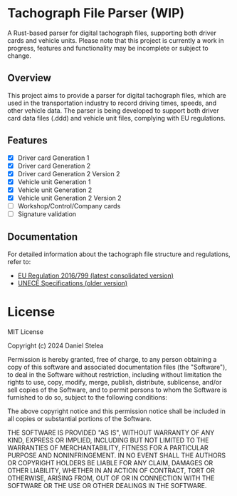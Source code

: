 # Tachograph File Parser (WIP)

A Rust-based parser for digital tachograph files, supporting both driver cards and vehicle units. Please note that this project is currently a work in progress, features and functionality may be incomplete or subject to change.

## Overview

This project aims to provide a parser for digital tachograph files, which are used in the transportation industry to record driving times, speeds, and other vehicle data. The parser is being developed to support both driver card data files (.ddd) and vehicle unit files, complying with EU regulations.

## Features

- [x] Driver card Generation 1
- [x] Driver card Generation 2
- [x] Driver card Generation 2 Version 2
- [x] Vehicle unit Generation 1
- [x] Vehicle unit Generation 2
- [x] Vehicle unit Generation 2 Version 2
- [ ] Workshop/Control/Company cards
- [ ] Signature validation

## Documentation

For detailed information about the tachograph file structure and regulations, refer to:

- [EU Regulation 2016/799 (latest consolidated version)](https://eur-lex.europa.eu/legal-content/EN/TXT/PDF/?uri=CELEX:02016R0799-20230821)
- [UNECE Specifications (older version)](https://unece.org/DAM/trans/doc/2019/sc1/ECE-TRANS-SC1-GE21-INF-JUNE-2019-2e.-Rev.pdf)

# License

MIT License

Copyright (c) 2024 Daniel Stelea

Permission is hereby granted, free of charge, to any person obtaining a copy
of this software and associated documentation files (the "Software"), to deal
in the Software without restriction, including without limitation the rights
to use, copy, modify, merge, publish, distribute, sublicense, and/or sell
copies of the Software, and to permit persons to whom the Software is
furnished to do so, subject to the following conditions:

The above copyright notice and this permission notice shall be included in all
copies or substantial portions of the Software.

THE SOFTWARE IS PROVIDED "AS IS", WITHOUT WARRANTY OF ANY KIND, EXPRESS OR
IMPLIED, INCLUDING BUT NOT LIMITED TO THE WARRANTIES OF MERCHANTABILITY,
FITNESS FOR A PARTICULAR PURPOSE AND NONINFRINGEMENT. IN NO EVENT SHALL THE
AUTHORS OR COPYRIGHT HOLDERS BE LIABLE FOR ANY CLAIM, DAMAGES OR OTHER
LIABILITY, WHETHER IN AN ACTION OF CONTRACT, TORT OR OTHERWISE, ARISING FROM,
OUT OF OR IN CONNECTION WITH THE SOFTWARE OR THE USE OR OTHER DEALINGS IN THE
SOFTWARE.
